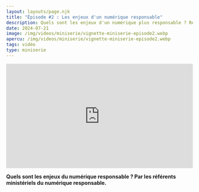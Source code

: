 ```yaml
---
layout: layouts/page.njk
title: "Épisode #2 : Les enjeux d'un numérique responsable"
description: Quels sont les enjeux d'un numérique plus responsable ? Réponse des référents ministériels numérique responsable
date: 2024-07-21
image: /img/videos/miniserie/vignette-miniserie-episode2.webp
apercu: /img/videos/miniserie/vignette-miniserie-episode2.webp
tags: vidéo
type: miniserie
---
```


<!-- intégraton vidéo dailymotion de la chaine de la DINUM -->

<div style="position:relative;padding-bottom:56.25%;height:0;overflow:hidden;"> <iframe style="width:100%;height:100%;position:absolute;left:0px;top:0px;overflow:hidden" frameborder="0" type="text/html" src="https://www.dailymotion.com/embed/video/x9368gg" width="100%" height="100%" allowfullscreen title="Dailymotion Video Player" > </iframe> </div>

<!-- légende de la vidéo-->

**Quels sont les enjeux du numérique responsable ? Par les référents ministériels du numérique responsable.**

<!-- description-->

<!-- transcription->

*Transcription*

A venir
